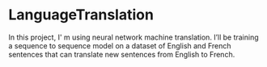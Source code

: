 # LanguageTranslation
In this project, I' m using neural network machine translation. I’ll be training a sequence to sequence model on a dataset of English and French sentences that can translate new sentences from English to French.
